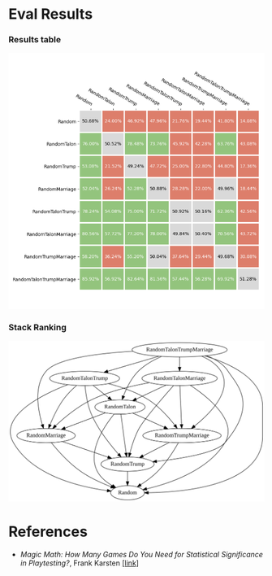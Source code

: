 # Eval Results

### Results table

![Results Table](data/eval_table.png)

### Stack Ranking

![Stack Ranking](data/player_rankings.svg)

# References

* *Magic Math: How Many Games Do You Need for Statistical Significance in
  Playtesting?*, Frank Karsten
  [[link]](https://strategy.channelfireball.com/all-strategy/mtg/channelmagic-articles/magic-math-how-many-games-do-you-need-for-statistical-significance-in-playtesting/)